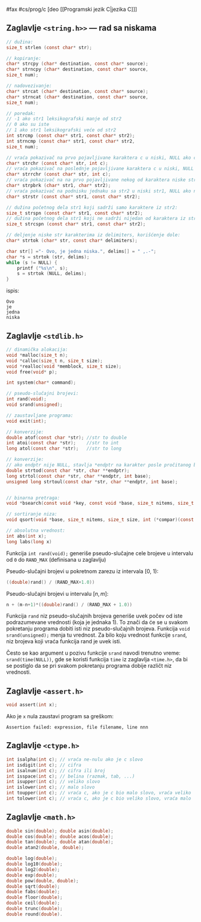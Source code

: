 #fax #cs/prog/c [deo [[Programski jezik C|jezika C]]]
$\:$

## Zaglavlje ```<string.h>>``` — rad sa niskama
```c
// dužina:
size_t strlen (const char* str);

// kopiranje:
char* strcpy (char* destination, const char* source);
char* strncpy (char* destination, const char* source,
size_t num);

// nadovezivanje:
char* strcat (char* destination, const char* source);
char* strncat (char* destination, const char* source,
size_t num);

// poredak: 
// -1 ako str1 leksikografski manje od str2 
// 0 ako su iste
// 1 ako str1 leksikografski veće od str2
int strcmp (const char* str1, const char* str2);
int strncmp (const char* str1, const char* str2,
size_t num);

// vraća pokazivač na prvo pojavljivane karaktera c u niski, NULL ako c nije u niski:
char* strchr (const char* str, int c);
// vraća pokazivač na poslednje pojavljivane karaktera c u niski, NULL ako c nije u niski:
char* strrchr (const char* str, int c);
// vraća pokazivač na na prvo pojavljivane nekog od karaktera niske str2 i niski str1, NULL ako nijedan karakter nije u niski:
char* strpbrk (char* str1, char* str2);
// vraća pokazivač na podnisku jednaku sa str2 u niski str1, NULL ako nije podniska:
char* strstr (const char* str1, const char* str2);

// dužina početnog dela str1 koji sadrži samo karaktere iz str2:
size_t strspn (const char* str1, const char* str2);
// dužina početnog dela str1 koji ne sadrži nijedan od karaktera iz str2:
size_t strcspn (const char* str1, const char* str2);

// deljenje niske str karakterima iz delimiters, korišćenje dole:
char* strtok (char* str, const char* delimiters);
```

```c
char str[] ="- Ovo, je jedna niska.", delims[] = " ,.-";
char *s = strtok (str, delims);
while (s != NULL) {
	printf ("%s\n", s);
	s = strtok (NULL, delims);
}
```
ispis:
```
Ovo
je
jedna
niska
```

## Zaglavlje ```<stdlib.h>```
```c
// dinamička alokacija:
void *malloc(size_t n);
void *calloc(size_t n, size_t size);
void *realloc(void *memblock, size_t size);
void free(void* p);

int system(char* command);

// pseudo-slučajni brojevi:
int rand(void);
void srand(unsigned);

// zaustavljane programa:
void exit(int);

// konverzije:
double atof(const char *str); //str to double
int atoi(const char *str);    //str to int
long atol(const char *str);   //str to long

// konverzije:
// ako endptr nije NULL, stavlja *endptr na karakter posle pročitanog broja
double strtod(const char *str, char **endptr);
long strtol(const char *str, char **endptr, int base);
unsigned long strtoul(const char *str, char **endptr, int base);


// binarna pretraga:
void *bsearch(const void *key, const void *base, size_t nitems, size_t size, int (*compar)(const void *, const void *));

// sortiranje niza:
void qsort(void *base, size_t nitems, size_t size, int (*compar)(const void *, const void*));

// absolutna vrednost:
int abs(int x);
long labs(long x)
```

Funkcija ```int rand(void);``` generiše pseudo-slučajne cele brojeve u intervalu od ```0``` do ```RAND_MAX``` (definisana u zaglavlju)

Pseudo-slučajni brojevi u pokretnom zarezu iz intervala \[0, 1):
```c
((double)rand() / (RAND_MAX+1.0))
```
Pseudo-slučajni brojevi u  intervalu $[n,\,m]$:
```c
n + (m-n+1)*((double)rand() / (RAND_MAX + 1.0))
```

Funkcija ```rand``` niz pseudo-slučajnih brojeva generiše uvek počev od iste podrazumevane vrednosti (koja je jednaka 1). To znači da će se u svakom pokretanju programa dobiti isti niz pseudo-slučajnih brojeva. Funkcija ```void srand(unsigned);``` menja tu vrednost.
Za bilo koju vrednost funkcije ```srand```, niz brojeva koji vraća funkcija rand je uvek isti. 

Često se kao argument u pozivu funkcije ```srand``` navodi trenutno
vreme: ```srand(time(NULL))```, gde se koristi funkcija ```time``` iz zaglavlja ```<time.h>```, da bi se postiglo da se pri svakom pokretanju programa dobije različt niz vrednosti.

## Zaglavlje ```<assert.h>```
```c
void assert(int x);
```
Ako je ```x``` nula zaustavi program sa greškom:
```
Assertion failed: expression, file filename, line nnn
```
## Zaglavlje ```<ctype.h>```
```c
int isalpha(int c); // vraća ne-nulu ako je c slovo
int isdigit(int c); // cifra
int isalnum(int c); // cifra ili broj
int isspace(int c); // belina (razmak, tab, ...)
int isupper(int c); // veliko slovo
int islower(int c); // malo slovo
int toupper(int c); // vraća c, ako je c bio malo slovo, vraća veliko
int tolower(int c); // vraća c, ako je c bio veliko slovo, vraća malo
```

## Zaglavlje ```<math.h>```
```c
double sin(double); double asin(double);
double cos(double); double acos(double);
double tan(double); double atan(double);
double atan2(double, double);

double log(double);
double log10(double);
double log2(double);
double exp(double);
double pow(double, double);
double sqrt(double);
double fabs(double);
double floor(double);
double ceil(double);
double trunc(double);
double round(double).
```